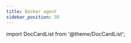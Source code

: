 ```yaml
---
title: Docker agent
sidebar_position: 30
---
```


import DocCardList from '@theme/DocCardList';

<DocCardList />
